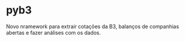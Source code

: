 # pyb3
Novo nramework para extrair cotações da B3, balanços de companhias abertas e fazer análises com os dados.
